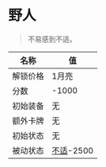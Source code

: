 # 野人  
> 不易感到不适。  
  
名称  |  值  
----  |  ----  
解锁价格  |  1月亮  
分数  |  -1000  
初始装备  |  无  
额外卡牌  |  无  
初始状态  |  无  
被动状态  |  [不适](Discomfort.md)-2500  
